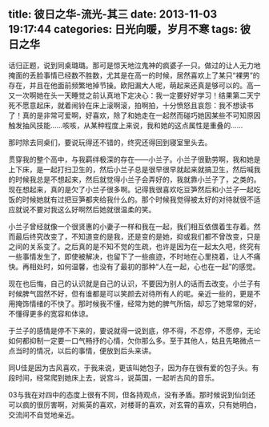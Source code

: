 title: 彼日之华-流光-其三
date: 2013-11-03 19:17:44 
categories: 日光向暖，岁月不寒
tags: 彼日之华
---

话归正题，说到同桌璐璐。那可是惊天地泣鬼神的疯婆子一只。做过的让人无力地掩面的丢脸事情已经数不胜数，尤其是在高一的时候，居然喜欢上了某只“裸男”的存在，并且在他面前频繁地掉节操。欧阳漏大人呢，萌起来还真是够可以的。高一又一次啊她在头一天睡觉之前认真地下定决心：我一定要好好学习！结果第二天宁死不愿意起床，就着闹铃在床上滚啊滚，拍啊拍，十分愤怒且哀怨：我不想读书了！真的是非常可爱啊，好喜欢，除了和她走在一起然而碰巧她因某些不可知原因触发抽风技能……咳咳，从某种程度上来说，我和她的这点属性是重叠的……

<!-- more -->

那时除去同桌们，要说玩得还不错的，终究还得回到寝室里头去。

贯穿我的整个高中，与我羁绊极深的存在——小兰子。小兰子很勤劳啊，我和她是上下床，是一起打扫卫生的，然后小兰子总是很早很早就起来就搞卫生，然后喊我的时候我总是不想起来，然后就觉得小兰子会弄好的，我就靠小兰子了，之类的。现在想起来，真的是欠了小兰子很多啊。记得我很喜欢吃豆笋然后和小兰子一起吃饭的时候她就有过把豆笋都夹给我什么的。那个时候我觉得被太好的对待就很不适应就说不要对我这么好啊然后她就很温柔的笑。

小兰子曾经就像一个很贤惠的小妻子一样和我在一起，我们相互依偎着生存着。然而最后终究改变了，不知道变的是我，还是变的是她，抑或我们都不曾改变，只是之间的关系变了。之后真的是不知不觉的生疏，也许是因为在一起太久吧，终究有一些事情发生了，即使被解决，也留下了一些痕迹，不时地在心里挠着，让人不痛快。再相处时，如何温馨，也没有了最初的那种“人在一起，心也在一起”的感觉。

现在也后悔，自己的认识就是自己的认识，不要因为别人的话而去改变。小兰子有时候脾气固然不好，但有谁都是可以笑颜去对待所有人的呢。亲近一些的，更是不用掩饰情绪的不快了。那时候我不懂，经常为她的脾气所恼，却忘了她常常的好，不懂得更多的宽容和体谅。

于兰子的感情是停不下来的，要说就得一说到底，停不得，不忍停，不愿停，无论如何都抑制一定要一口气畅抒的心情，欠你那么多。至于其他人，姑且先略微点一点当时的情况，以后的事情，便放到后头来讲。

同U佳是因为古风喜欢，于我来说，更该叫她包子，因为存在很有爱的包子头。有段时间，经常爬到她床上去，说宫斗，说英国，一起听古风的音乐。

03与我在对四中的态度上很有不同，但各持观点，没有矛盾。那时候说到仙剑还可以疯的很厉害啊，对紫英的喜欢，对楼哥的喜欢，对玄霄的喜欢，只有她明白，交流间不自觉地亲近。